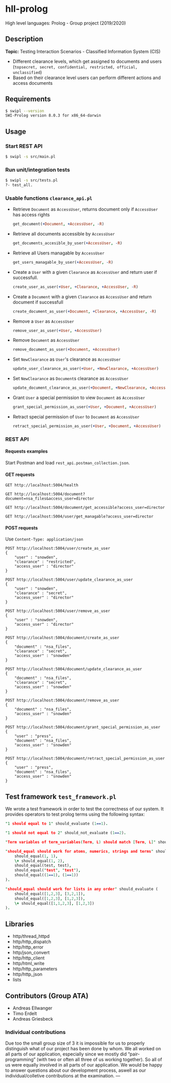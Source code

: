 # hll-prolog
High level languages: Prolog - Group project (2019/2020)

## Description

**Topic:** Testing Interaction Scenarios - Classified Information System (CIS)

- Different clearance levels, which get assigned to documents and users (`topsecret, secret, confidential, restricted, official, unclassified`)
- Based on their clearance level users can perform different actions and access documents

## Requirements

```bash
$ swipl --version
SWI-Prolog version 8.0.3 for x86_64-darwin
```

## Usage

### Start REST API
```bash
$ swipl -s src/main.pl
```

### Run unit/integration tests
```bash
$ swipl -s src/tests.pl
?- test_all.
```

### Usable functions `clearance_api.pl`

- Retrieve `Document` as `AccessUser`, returns document only if `AccessUser` has access rights
    ```prolog
    get_document(+Document, +AccessUser, -R)
    ``` 
- Retrieve all documents accessible by `AccessUser`
    ```prolog
    get_documents_accesible_by_user(+AccessUser, -R)
    ```
- Retrieve all Users managable by `AccessUser`
    ```prolog
    get_users_managable_by_user(+AccessUser, -R)
    ```
- Create a `User` with a given `Clearance` as `AccessUser` and return user if successfull.
    ```prolog
    create_user_as_user(+User, +Clearance, +AccessUser, -R)
    ``` 
- Create a `Document` with a given `Clearance` as `AccessUser` and return document if successfull
    ```prolog
    create_document_as_user(+Document, +Clearance, +AccessUser, -R)
    ```
- Remove a `User` as `AccessUser`
    ```prolog
    remove_user_as_user(+User, +AccessUser)
    ``` 
- Remove `Document` as `AccessUser`
    ```prolog
    remove_document_as_user(+Document, +AccessUser)
    ``` 
- Set `NewClearance` as `User`'s clearance as `AccessUser`
    ```prolog
    update_user_clearance_as_user(+User, +NewClearance, +AccessUser)
    ``` 
- Set `NewClearance` as `Document`s clearance as `AccessUser`
    ```prolog
    update_document_clearance_as_user(+Document, +NewClearance, +AccessUser)
    ``` 
- Grant `User` a special permission to view `Document` as `AccessUser`
    ```prolog
    grant_special_permission_as_user(+User, +Document, +AccessUser)
    ``` 
- Retract special permission of `User` to `Document` as `AccessUser`
    ```prolog
    retract_special_permission_as_user(+User, +Document, +AccessUser)
    ``` 

### REST API

#### Requests examples

Start Postman and load `rest_api.postman_collection.json`.

#### GET requests

```jsonld
GET http://localhost:5004/health
```
```jsonld
GET http://localhost:5004/document?document=nsa_files&access_user=director
```
```jsonld
GET http://localhost:5004/document/get_accessible?access_user=director
```
```jsonld
GET http://localhost:5004/user/get_managable?access_user=director
```

#### POST requests
Use `Content-Type: application/json`

```jsonld
POST http://localhost:5004/user/create_as_user
{
    "user" : "snowden",
    "clearance" : "restricted",
    "access_user" : "director"
}
```

```jsonld
POST http://localhost:5004/user/update_clearance_as_user
{
    "user" : "snowden",
    "clearance" : "secret",
    "access_user" : "director"
}
```

```jsonld
POST http://localhost:5004/user/remove_as_user
{
    "user" : "snowden",
    "access_user" : "director"
}
```

```jsonld
POST http://localhost:5004/document/create_as_user
{
    "document" : "nsa_files",
    "clearance" : "secret",
    "access_user" : "snowden"
}
```

```jsonld
POST http://localhost:5004/document/update_clearance_as_user
{
    "document" : "nsa_files",
    "clearance" : "secret",
    "access_user" : "snowden"
}
```

```jsonld
POST http://localhost:5004/document/remove_as_user
{
    "document" : "nsa_files",
    "access_user" : "snowden"
}
```

```jsonld
POST http://localhost:5004/document/grant_special_permission_as_user
{ 
    "user" : "press",
    "document" : "nsa_files",
    "access_user" : "snowden"
}
```

```jsonld
POST http://localhost:5004/document/retract_special_permission_as_user
{
    "user" : "press", 
    "document" : "nsa_files",
    "access_user" : "snowden"
}
```

## Test framework `test_framework.pl`

We wrote a test framework in order to test the correctness of our system. It provides operators to test prolog terms using the following syntax:

```prolog
"1 should equal to 1" should_evaluate (1==1).
```
```prolog
"1 should not equal to 2" should_not_evaluate (1==2).
```
```prolog
"Term variables of term_variables(Term, L) should match [Term, L]" should_evaluate term_variables(term_variables(_,_),_) to [Term, L].
```
```prolog
"should_equal should work for atoms, numerics, strings and terms" should_evaluate (
    should_equal(1, 1),
    \+ should_equal(1, 2),
    should_equal(test, test),
    should_equal("test", "test"),
    should_equal((1==1), (1==1))
).
  ```
```prolog   
"should_equal should work for lists in any order" should_evaluate (
    should_equal([1,2,3], [3,2,1]),
    should_equal([1,2,3], [1,2,3]),
    \+ should_equal([1,1,2,3], [1,2,3])
).

```

## Libraries

- http/thread_httpd
- http/http_dispatch
- http/http_error
- http/json_convert
- http/http_client
- http/html_write
- http/http_parameters
- http/http_json
- lists

## Contributors (Group ATA)

- Andreas Ellwanger
- Timo Erdelt
- Andreas Griesbeck

### Individual contributions

Due too the small group size of 3 it is impossible for us to properly distinguish what of our project has been done by whom. We all worked on all parts of our application, especially since we mostly did “pair-programming” (with two or often all three of us working together). So all of us were equally involved in all parts of our application.
We would be happy to answer questions about our development process, aswell as our individual/colletive contributions at the examination.
––